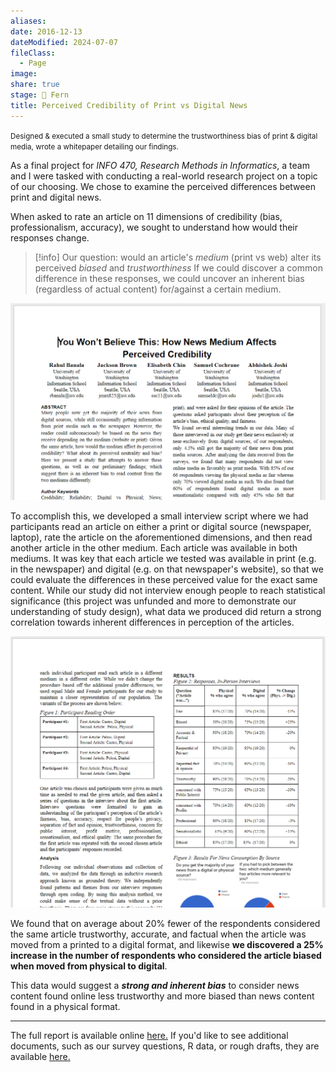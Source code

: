 ```yaml
---
aliases: 
date: 2016-12-13
dateModified: 2024-07-07
fileClass:
  - Page
image: 
share: true
stage: 🌿 Fern
title: Perceived Credibility of Print vs Digital News
---
```


<small>Designed & executed a small study to determine the trustworthiness bias of print & digital media, wrote a whitepaper detailing our findings.</small>

As a final project for _INFO 470, Research Methods in Informatics_, a team and I were tasked with conducting a real-world research project on a topic of our choosing.
We chose to examine the perceived differences between print and digital news. 

When asked to rate an article on 11 dimensions of credibility (bias, professionalism, accuracy), we sought to understand how would their responses change.

> [!info] Our question: would an article's _medium_ (print vs web) alter its perceived _biased_ and _trustworthiness_ 
> If we could discover a common difference in these responses, we could uncover an inherent bias (regardless of actual content) for/against a certain medium.

![](./assets/images/newsStudy1.png)

To accomplish this, we developed a small interview script where we had participants read an article on either a print or digital source (newspaper, laptop), rate the article on the aforementioned dimensions, and then read another article in the other medium.
Each article was available in both mediums. It was key that each article we tested was available in print (e.g. in the newspaper) and digital (e.g. on that newspaper's website), so that we could evaluate the differences in these perceived value for the exact same content.
While our study did not interview enough people to reach statistical significance (this project was unfunded and more to demonstrate our understanding of study design), what data we produced did return a strong correlation towards inherent differences in perception of the articles.

![cool graphics](./assets/images/newsStudy2.png)

We found that on average about 20% fewer of the respondents considered the same article trustworthy, accurate, and factual when the article was moved from a printed to a digital format, and likewise **we discovered a 25% increase in the number of respondents who considered the article biased when moved from physical to digital**.

This data would suggest a **_strong and inherent bias_** to consider news content found online less trustworthy and more biased than news content found in a physical format.

---

The full report is available online [here.](https://docs.google.com/document/d/1-bUlfE2dtuZtueVD4oufMzspPFEXpTULfBxOhiiIR2Q/edit?usp=sharing)
If you'd like to see additional documents, such as our survey questions, R data, or rough drafts, they are available [here.](https://drive.google.com/drive/folders/0B8L_EIH2PrGWYTE4MGdlcEhTVm8?usp=sharing)
